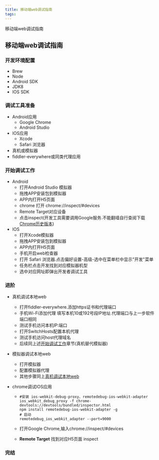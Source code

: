 ```yaml
---
title: 移动端web调试指南
tags:
---
```


移动端web调试指南

<!-- more -->

## 移动端web调试指南

### 开发环境配置

- Brew
- Node
- Android SDK
- JDK8
- IOS SDK

### 调试工具准备

- Android应用
  - Google Chrome
  - Android Studio
- IOS应用
  - Xcode
  - Safari 浏览器
- 真机或模拟器
- fiddler-everywhere或同类代理应用

### 开始调试工作

- Android
  - 打开Android Studio 模拟器
  - 拖拽APP安装包到模拟器
  - APP内打开H5页面
  - chrome 打开 chrome://inspect/#devices
  - Remote Target对应设备
  - 点击inspect(开发工具需要调用Google服务.不能翻墙自行查阅下载[Chrome历史版本]([https://github.com/vikyd/note/blob/master/chrome_offline_download.md#chrome-%E7%A6%BB%E7%BA%BF%E5%8C%85---%E5%8E%86%E5%8F%B2%E7%89%88%E6%9C%AC%E5%AE%98%E6%96%B9](https://github.com/vikyd/note/blob/master/chrome_offline_download.md#chrome-离线包---历史版本官方)))
- IOS
  - 打开Xcode模拟器
  - 拖拽APP安装包到模拟器
  - APP内打开H5页面
  - 手机开启web检查器
  - 打开 Safari 浏览器.点击偏好设置-高级-选中在菜单栏中显示"开发"菜单
  - 任务栏点击开发找到对应模拟器机型
  - 选中对应网址即弹出开发者调试工具

### 进阶

- 真机调试本地web

  - 打开fiddler-everywhere.添加https证书和代理端口
  - 手机Wi-Fi添加代理 填写本机10或192号段IP地址.代理端口与上一步软件端口相同
  - 测试手机访问本机IP:端口
  - 打开SwitchHosts配置本机代理
  - 测试手机访问host代理域名
  - 后续同上述[开始调试工作](#开始调试工作)章节(真机替代模拟器)

- 模拟器调试本地web

  - 打开模拟器
  - 配置模拟器代理
  - 其他步骤同上[真机调试本地web](#进阶)

- chrome调试IOS应用

  - ```shell
    #安装 ios-webkit-debug-proxy、remotedebug-ios-webkit-adapter
    ios_webkit_debug_proxy -f chrome-devtools://devtools/bundled/inspector.html
    npm install remotedebug-ios-webkit-adapter -g
    # 启动
    remotedebug_ios_webkit_adapter --port=9000
    ```

  - 打开Google Chrome,输入chrome://inspect/#devices

  - **Remote Target** 找到对应H5页面 inspect

### 完结


